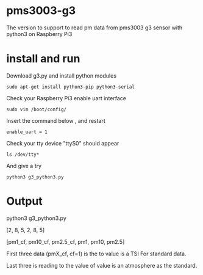 # pms3003-g3
The version to support to read pm data from pms3003 g3 sensor with python3 on Raspberry Pi3

# install and run

Download g3.py and install python modules

    sudo apt-get install python3-pip python3-serial

Check your Raspberry Pi3 enable uart interface

    sudo vim /boot/config/

Insert the command below , and restart

    enable_uart = 1
    
Check your tty device "ttyS0" should appear

    ls /dev/tty*

And give a try

    python3 g3_python3.py


# Output

python3 g3_python3.py

[2, 8, 5, 2, 8, 5]

[pm1_cf, pm10_cf, pm2.5_cf, pm1, pm10, pm2.5]

First three data (pmX_cf, cf=1) is the to value is a TSI For standard data.

Last three is reading to the value of value is an atmosphere as the standard.

